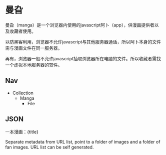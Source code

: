 # 曼旮

曼旮（manga）是一个浏览器内使用的javascript阿卜（app），供漫画提供者以及收藏者使用。

以防黑客利用，浏览器不允许javascript与其他服务器通话，所以阿卜本身的文件需与漫画文件在同一服务器。

再有，浏览器一般不允许javascript抽取浏览器所在电脑的文件。所以收藏者需找一个虚拟本地服务器的软件。

## Nav
- Collection
    - Manga
        - File


## JSON

一本漫画：{title}

Separate metadata from URL list, point to a folder of images and a folder of fan images. URL list can be self generated.